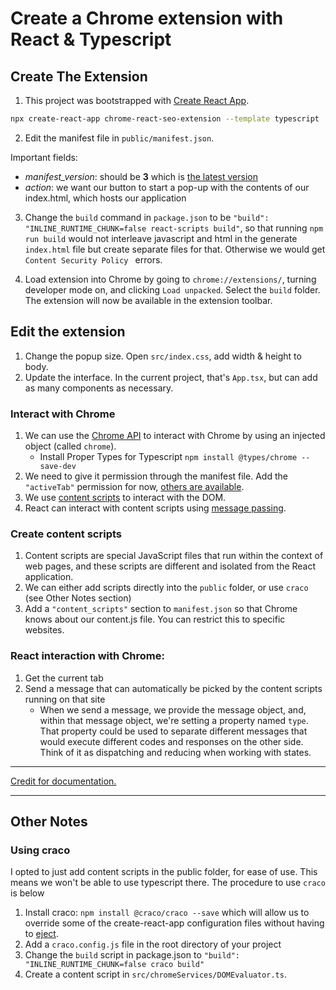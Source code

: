 # Create a Chrome extension with React & Typescript

## Create The Extension
1. This project was bootstrapped with [Create React App](https://github.com/facebook/create-react-app).

```sh
npx create-react-app chrome-react-seo-extension --template typescript
```

2. Edit the manifest file in `public/manifest.json`.

Important fields:
- *manifest_version*: should be  **3** which is [the latest version](https://developer.chrome.com/docs/extensions/mv3/getstarted/)
- *action*: we want our button to start a pop-up with the contents of our index.html, which hosts our application

3. Change the `build` command in `package.json` to be `"build": "INLINE_RUNTIME_CHUNK=false react-scripts build"`, so that running `npm run build` would not interleave javascript and html in the generate `index.html` file but create separate files for that. Otherwise we would get `Content Security Policy ` errors.

4. Load extension into Chrome by going to `chrome://extensions/`, turning developer mode on, and clicking `Load unpacked`. Select the `build` folder. The extension will now be available in the extension toolbar.

## Edit the extension

1. Change the popup size. Open `src/index.css`, add width & height to body.
2. Update the interface. In the current project, that's `App.tsx`, but can add as many components as necessary.

### Interact with Chrome

1. We can use the [Chrome API](https://developer.chrome.com/docs/extensions/reference/) to interact with Chrome by using an injected object (called `chrome`).
    - Install Proper Types for Typescript `npm install @types/chrome --save-dev`
2. We need to give it permission through the manifest file. Add the `"activeTab"` permission for now, [others are available](https://developer.chrome.com/docs/extensions/mv3/declare_permissions/).
3. We use [content scripts](https://developer.chrome.com/docs/extensions/mv3/content_scripts/) to interact with the DOM.
4. React can interact with content scripts using [message passing](https://developer.chrome.com/docs/extensions/mv3/messaging/).

### Create content scripts

1. Content scripts are special JavaScript files that run within the context of web pages, and these scripts are different and isolated from the React application.
2. We can either add scripts directly into the `public` folder, or use `craco` (see Other Notes section)
3. Add a `"content_scripts"` section to `manifest.json` so that Chrome knows about our content.js file. You can restrict this to specific websites.

### React interaction with Chrome:

1. Get the current tab
2. Send a message that can automatically be picked by the content scripts running on that site
    - When we send a message, we provide the message object, and, within that message object, we're setting a property named `type`. That property could be used to separate different messages that would execute different codes and responses on the other side. Think of it as dispatching and reducing when working with states.

<hr/>

[Credit for documentation.](https://blog.logrocket.com/creating-chrome-extension-react-typescript/)

<hr/>


## Other Notes

### Using craco

I opted to just add content scripts in the public folder, for ease of use. This means we won't be able to use typescript there.
The procedure to use `craco` is below
1. Install craco: `npm install @craco/craco --save` which will allow us to override some of the create-react-app configuration files without having to [eject](https://create-react-app.dev/docs/available-scripts/#npm-run-eject).
2. Add a `craco.config.js` file in the root directory of your project
3. Change the `build` script in package.json to `"build": "INLINE_RUNTIME_CHUNK=false craco build"`
4. Create a content script in `src/chromeServices/DOMEvaluator.ts`.
